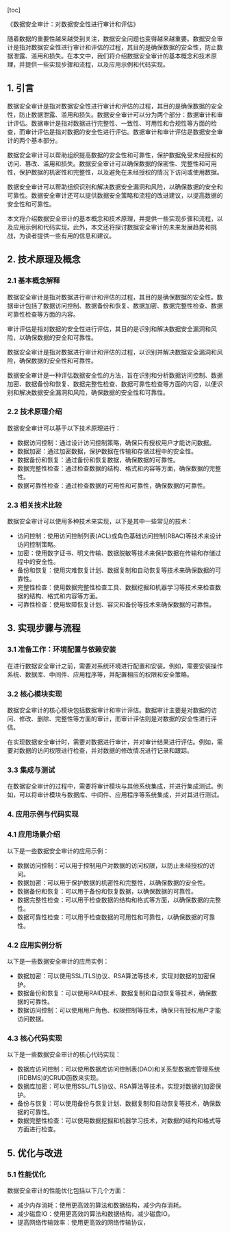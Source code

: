 
[toc]                    
                
                
《数据安全审计：对数据安全性进行审计和评估》

随着数据的重要性越来越受到关注，数据安全问题也变得越来越重要。数据安全审计是指对数据安全性进行审计和评估的过程，其目的是确保数据的安全性，防止数据泄露、滥用和损失。在本文中，我们将介绍数据安全审计的基本概念和技术原理，并提供一些实现步骤和流程，以及应用示例和代码实现。

## 1. 引言

数据安全审计是指对数据安全性进行审计和评估的过程，其目的是确保数据的安全性，防止数据泄露、滥用和损失。数据安全审计可以分为两个部分：数据审计和审计评估。数据审计是指对数据进行完整性、一致性、可用性和合规性等方面的检查，而审计评估是指对数据的安全性进行评估。数据审计和审计评估是数据安全审计的两个基本部分。

数据安全审计可以帮助组织提高数据的安全性和可靠性，保护数据免受未经授权的访问、篡改、滥用和损失。数据安全审计可以确保数据的保密性、完整性和可用性，保护数据的机密性和完整性，以及避免在未经授权的情况下访问或使用数据。

数据安全审计可以帮助组织识别和解决数据安全漏洞和风险，以确保数据的安全和可靠性。数据安全审计还可以提供数据安全策略和流程的改进建议，以提高数据的安全性和可靠性。

本文将介绍数据安全审计的基本概念和技术原理，并提供一些实现步骤和流程，以及应用示例和代码实现。此外，本文还将探讨数据安全审计的未来发展趋势和挑战，为读者提供一些有用的信息和建议。

## 2. 技术原理及概念

### 2.1 基本概念解释

数据安全审计是指对数据进行审计和评估的过程，其目的是确保数据的安全性。数据审计包括了数据访问控制、数据备份和恢复、数据加密、数据完整性检查、数据可靠性检查等方面的内容。

审计评估是指对数据的安全性进行评估，其目的是识别和解决数据安全漏洞和风险，以确保数据的安全和可靠性。

数据安全审计是指对数据进行审计和评估的过程，以识别并解决数据安全漏洞和风险，确保数据的安全性和可靠性。

数据安全审计是一种评估数据安全性的方法，旨在识别和分析数据访问控制、数据加密、数据备份和恢复、数据完整性检查、数据可靠性检查等方面的内容，以便识别和解决数据安全漏洞和风险，确保数据的安全性和可靠性。

### 2.2 技术原理介绍

数据安全审计可以基于以下技术原理进行：

* 数据访问控制：通过设计访问控制策略，确保只有授权用户才能访问数据。
* 数据加密：通过加密数据，保护数据在传输和存储过程中的安全性。
* 数据备份和恢复：通过备份和恢复数据，确保数据的可靠性。
* 数据完整性检查：通过检查数据的结构、格式和内容等方面，确保数据的完整性。
* 数据可靠性检查：通过检查数据的可用性和可靠性，确保数据的可靠性。

### 2.3 相关技术比较

数据安全审计可以使用多种技术来实现，以下是其中一些常见的技术：

* 访问控制：使用访问控制列表(ACL)或角色基础访问控制(RBAC)等技术来设计访问控制策略。
* 加密：使用数字证书、明文传输、数据脱敏等技术来保护数据在传输和存储过程中的安全性。
* 备份和恢复：使用灾难恢复计划、数据复制和自动恢复等技术来确保数据的可靠性。
* 完整性检查：使用数据完整性检查工具、数据挖掘和机器学习等技术来检查数据的结构、格式和内容等方面。
* 可靠性检查：使用故障恢复计划、容灾和备份等技术来确保数据的可靠性。

## 3. 实现步骤与流程

### 3.1 准备工作：环境配置与依赖安装

在进行数据安全审计之前，需要对系统环境进行配置和安装。例如，需要安装操作系统、数据库、中间件、应用程序等，并配置相应的权限和安全策略。

### 3.2 核心模块实现

数据安全审计的核心模块包括数据审计和审计评估。数据审计主要是对数据的访问、修改、删除、完整性等方面的审计，而审计评估则是对数据的安全性进行评估。

在实现数据安全审计时，需要对数据进行审计，并对审计结果进行评估。例如，需要对数据的访问权限进行检查，并对数据的修改情况进行记录和跟踪。

### 3.3 集成与测试

在数据安全审计的过程中，需要将审计模块与其他系统集成，并进行集成测试。例如，可以将审计模块与数据库、中间件、应用程序等系统集成，并对其进行测试。

### 4. 应用示例与代码实现

### 4.1 应用场景介绍

以下是一些数据安全审计的应用示例：

* 数据访问控制：可以用于控制用户对数据的访问权限，以防止未经授权的访问。
* 数据加密：可以用于保护数据的机密性和完整性，以确保数据的安全性。
* 数据备份和恢复：可以用于备份和恢复数据，以确保数据的可靠性。
* 数据完整性检查：可以用于检查数据的结构和格式等方面，以确保数据的完整性。
* 数据可靠性检查：可以用于检查数据的可用性和可靠性，以确保数据的可靠性。

### 4.2 应用实例分析

以下是一些数据安全审计的应用实例：

* 数据加密：可以使用SSL/TLS协议、RSA算法等技术，实现对数据的加密保护。
* 数据备份和恢复：可以使用RAID技术、数据复制和自动恢复等技术，确保数据的可靠性。
* 数据访问控制：可以使用用户角色、权限控制等技术，确保只有授权用户才能访问数据。

### 4.3 核心代码实现

以下是一些数据安全审计的核心代码实现：

* 数据库访问控制：可以使用数据库访问控制表(DAO)和关系型数据库管理系统(RDBMS)的CRUD函数来实现。
* 数据库加密：可以使用SSL/TLS协议、RSA算法等技术，实现对数据的加密保护。
* 备份与恢复：可以使用备份与恢复计划、数据复制和自动恢复等技术，确保数据的可靠性。
* 数据完整性检查：可以使用数据挖掘和机器学习技术，对数据的结构和格式等方面进行检查。

## 5. 优化与改进

### 5.1 性能优化

数据安全审计的性能优化包括以下几个方面：

* 减少内存消耗：使用更高效的算法和数据结构，减少内存消耗。
* 减少磁盘IO：使用更高效的算法和数据结构，减少磁盘IO。
* 提高网络传输效率：使用更高效的网络传输协议，

